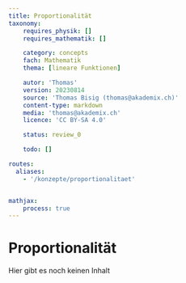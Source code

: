 ```yaml
---
title: Proportionalität
taxonomy:
	requires_physik: []
	requires_mathematik: []

	category: concepts
	fach: Mathematik
	thema: [lineare Funktionen]

	autor: 'Thomas'
	version: 20230814
	source: 'Thomas Bisig (thomas@akademix.ch)'
	content-type: markdown
	media: 'thomas@akademix.ch'
	licence: 'CC BY-SA 4.0'

	status: review_0

	todo: []

routes:
  aliases:
    - '/konzepte/proportionalitaet'


mathjax:
	process: true
---
```


# Proportionalität

Hier gibt es noch keinen Inhalt